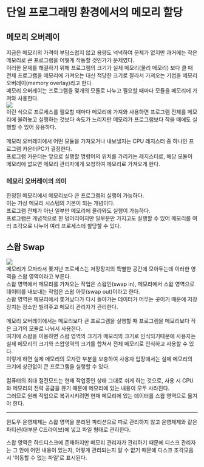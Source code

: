 # 단일 프로그래밍 환경에서의 메모리 할당
## 메모리 오버레이
지금은 메모리의 가격이 부담스럽지 않고 용량도 넉넉하여 문제가 없지만 과거에는 작은 메모리로 큰 프로그램을 어떻게 작동할 것인가가 문제였다.<br>
이러한 문제를 해결하기 위해 프로그램의 크기가 실제 메모리(물리 메모리) 보다 클 때 전체 프로그램을 메모리에 가져오는 대신 적당한 크기로 잘라서 가져오는 기법을 메모리 오버레이(memory overlay)라고 한다.<br>
메모리 오버레이는 프로그램을 몇개의 모듈로 나누고 필요할 때마다 모듈을 메모리에 가져와 사용한다.<br>
![](https://img1.daumcdn.net/thumb/R1280x0/?scode=mtistory2&fname=https%3A%2F%2Fblog.kakaocdn.net%2Fdn%2Fb6CJsn%2FbtrKrrZn40R%2FHCXxe0W6DmXV1EKtSuWfB1%2Fimg.png)<br>
이런 식으로 프로세스를 필요할 때마다 메모리에 가져와 사용하면 프로그램 전체를 메모리에 올려놓고 실행하는 것보다 속도가 느리지만 메모리가 프로그램보다 작을 때에도 실행할 수 있어 유용하다.<br>
<br>
메모리 오버레이에서 어떤 모듈을 가져오거나 내보낼지는 CPU 레지스터 중 하나인 프로그램 카운터PC가 결정한다. <br>
프로그램 카운터는 앞으로 실행할 명령어의 위치를 가리키는 레지스터로, 해당 모듈이 메모리에 없으면 메모리 관리자에게 요청하여 메모리로 가져오게 한다.<br>

### 메모리 오버레이의 의미
한정된 메모리에서 메모리보다 큰 프로그램의 실행이 가능하다.<br> 이는 가상 메모리 시스템의 기본이 되는 개념이다.<br>
프로그램 전체가 아닌 일부만 메모리에 올라와도 실행이 가능하다.<br> 프로그램은 개념적으로 한 덩어리이지만 일부분만 가지고도 실행할 수 있어 메모리를 여러 조각으로 나누어 여러 프로세스에 할당할 수 있다.  <br>

## 스왑 Swap
![](https://img1.daumcdn.net/thumb/R1280x0/?scode=mtistory2&fname=https%3A%2F%2Fblog.kakaocdn.net%2Fdn%2FeGyhG0%2FbtrKIyDOhvA%2F6d62du5V3AbwJwBtyDc270%2Fimg.jpg)<br>
메모리가 모자라서 쫓겨난 프로세스는 저장장치의 특별한 공간에 모아두는데 이러한 영역을 스왑 영역이라고 부른다.<br>
스왑 영역에서 메모리를 가져오는 작업은 스왑인(swap in), 메모리에서 스왑 영역으로 데이터를 내보내는 작업은 스왑 아웃(swap out)이라고 한다.<br>
스왑 영역은 메모리에서 쫓겨났다가 다시 돌아가는 데이터가 머무는 곳이기 때문에 저장장치는 장소만 빌려주고 메모리 관리자가 관리한다.<br>
<br>
메모리 오버레이에서는 메모리보다 큰 프로그램을 실행할 때 프로그램을 메모리보다 작은 크기의 모듈로 나눠서 사용한다.<br>
여기에 스왑을 이용하면 스왑 영역의 크기가 메모리의 크기로 인식되기때문에 사용자는 실제 메모리의 크기와 스왑영역의 크기를 합쳐서 전체 메모리로 인식하고 사용할 수 있다.<br>
이렇게 하면 실제 메모리의 모자란 부분을 보충하여 사용자 입장에서는 실제 메모리의 크기에 상관없이 큰 프로그램을 실행할 수 있다.<br>
<br>
컴퓨터의 최대 절전모드는 현재 작업중인 상태 그대로 쉬게 하는 것으로, 사용 시 CPU와 메모리의 전력 공급을 끊기 때문에 메모리에 있는 내용이 모두 사라진다.<br>
그러므로 원래 작업으로 복귀시키려면 현재 메모리에 있는 데이터를 스왑 영역으로 옮겨야 한다.<br>

------------


윈도우 운영체제는 스왑 영역을 분리된 파티션으로 따로 관리하지 않고 운영체제와 같은 파티션(대부분 C드라이브)에 넣고 파일 형태로 관리한다.<br>

스왑 영역은 하드디스크에 존재하지만 메모리 관리자가 관리하기 때문에 디스크 관리자는 그 안에 어떤 내용이 있는지, 어떻게 관리되는지 알 수 없기 때문에 디스크 조각모음 시 '이동할 수 없는 파일'로 표시된다.<br>
